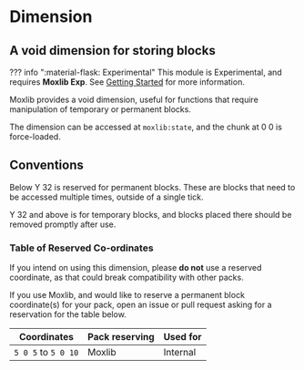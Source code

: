 # Dimension
## A void dimension for storing blocks

??? info ":material-flask: Experimental"
    This module is Experimental, and requires **Moxlib Exp**. See [Getting Started](/setup)
    for more information.

Moxlib provides a void dimension, useful for functions that require manipulation of temporary
or permanent blocks.

The dimension can be accessed at `moxlib:state`, and the chunk at 0 0 is force-loaded.

## Conventions
Below Y 32 is reserved for permanent blocks. These are blocks that need to be accessed multiple times,
outside of a single tick.

Y 32 and above is for temporary blocks, and blocks placed there should be removed promptly after use.

### Table of Reserved Co-ordinates
If you intend on using this dimension, please **do not** use a reserved coordinate,
as that could break compatibility with other packs.

If you use Moxlib, and would like to reserve a permanent block coordinate(s) for your pack,
open an issue or pull request asking for a reservation for the table below.

| Coordinates       | Pack reserving | Used for |
|-------------------|----------------|----------|
|`5 0 5` to `5 0 10`| Moxlib         | Internal |